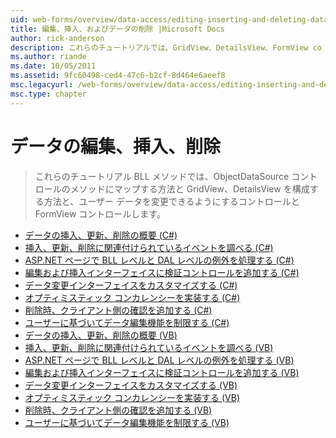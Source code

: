 ```yaml
---
uid: web-forms/overview/data-access/editing-inserting-and-deleting-data/index
title: 編集、挿入、およびデータの削除 |Microsoft Docs
author: rick-anderson
description: これらのチュートリアルでは、GridView、DetailsView、FormView co を構成する方法と BLL メソッドでは、ObjectDataSource コントロールのメソッドにマップする方法を見る.
ms.author: riande
ms.date: 10/05/2011
ms.assetid: 9fc60498-ced4-47c6-b2cf-8d464e6aeef8
msc.legacyurl: /web-forms/overview/data-access/editing-inserting-and-deleting-data
msc.type: chapter
---
```

<a name="editing-inserting-and-deleting-data"></a>データの編集、挿入、削除
====================
> これらのチュートリアル BLL メソッドでは、ObjectDataSource コントロールのメソッドにマップする方法と GridView、DetailsView を構成する方法と、ユーザー データを変更できるようにするコントロールと FormView コントロールします。


- [データの挿入、更新、削除の概要 (C#)](an-overview-of-inserting-updating-and-deleting-data-cs.md)
- [挿入、更新、削除に関連付けられているイベントを調べる (C#)](examining-the-events-associated-with-inserting-updating-and-deleting-cs.md)
- [ASP.NET ページで BLL レベルと DAL レベルの例外を処理する (C#)](handling-bll-and-dal-level-exceptions-in-an-asp-net-page-cs.md)
- [編集および挿入インターフェイスに検証コントロールを追加する (C#)](adding-validation-controls-to-the-editing-and-inserting-interfaces-cs.md)
- [データ変更インターフェイスをカスタマイズする (C#)](customizing-the-data-modification-interface-cs.md)
- [オプティミスティック コンカレンシーを実装する (C#)](implementing-optimistic-concurrency-cs.md)
- [削除時、クライアント側の確認を追加する (C#)](adding-client-side-confirmation-when-deleting-cs.md)
- [ユーザーに基づいてデータ編集機能を制限する (C#)](limiting-data-modification-functionality-based-on-the-user-cs.md)
- [データの挿入、更新、削除の概要 (VB)](an-overview-of-inserting-updating-and-deleting-data-vb.md)
- [挿入、更新、削除に関連付けられているイベントを調べる (VB)](examining-the-events-associated-with-inserting-updating-and-deleting-vb.md)
- [ASP.NET ページで BLL レベルと DAL レベルの例外を処理する (VB)](handling-bll-and-dal-level-exceptions-in-an-asp-net-page-vb.md)
- [編集および挿入インターフェイスに検証コントロールを追加する (VB)](adding-validation-controls-to-the-editing-and-inserting-interfaces-vb.md)
- [データ変更インターフェイスをカスタマイズする (VB)](customizing-the-data-modification-interface-vb.md)
- [オプティミスティック コンカレンシーを実装する (VB)](implementing-optimistic-concurrency-vb.md)
- [削除時、クライアント側の確認を追加する (VB)](adding-client-side-confirmation-when-deleting-vb.md)
- [ユーザーに基づいてデータ編集機能を制限する (VB)](limiting-data-modification-functionality-based-on-the-user-vb.md)
